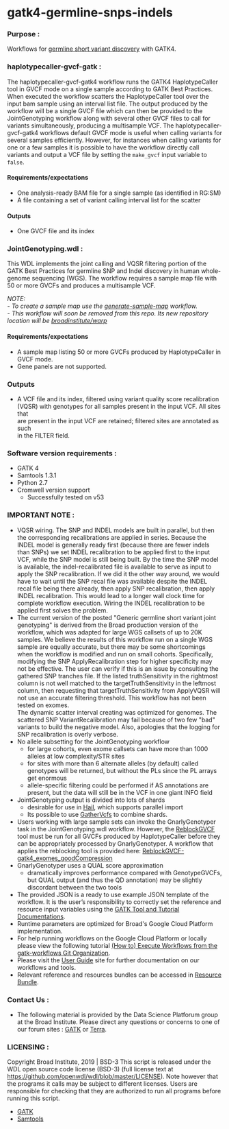 # gatk4-germline-snps-indels

### Purpose : 
Workflows for [germline short variant discovery](https://gatk.broadinstitute.org/hc/en-us/articles/360035535932) with GATK4. 

### haplotypecaller-gvcf-gatk :
The haplotypecaller-gvcf-gatk4 workflow runs the GATK4 HaplotypeCaller tool
in GVCF mode on a single sample according to GATK Best Practices. When 
executed the workflow scatters the HaplotypeCaller tool over the input bam sample 
using an interval list file. The output produced by the workflow will be a single GVCF 
file which can then be provided to the JointGenotyping workflow along with several other 
GVCF files to call for variants simultaneously, producing a multisample VCF. 
The haplotypecaller-gvcf-gatk4 workflows default GVCF mode is useful when calling variants 
for several samples efficiently. However, for instances when calling variants for one or a 
few samples it is possible to have the workflow directly call variants and output a VCF file by 
setting the `make_gvcf` input variable to `false`. 

#### Requirements/expectations
- One analysis-ready BAM file for a single sample (as identified in RG:SM)
- A file containing a set of variant calling interval list for the scatter

#### Outputs 
- One GVCF file and its index

### JointGenotyping.wdl :
This WDL implements the joint calling and VQSR filtering portion of the 
GATK Best Practices for germline SNP and Indel discovery 
in human whole-genome sequencing (WGS). The workflow requires a sample map 
file with 50 or more GVCFs and produces a multisample VCF.

*NOTE:*  
*- To create a sample map use the [generate-sample-map](https://portal.firecloud.org/?return=terra#methods/gatk/generate-sample-map/1) workflow.*  
*- This workflow will soon be removed from this repo. Its new repository location will be [broadinstitute/warp](https://github.com/broadinstitute/warp)*

#### Requirements/expectations
- A sample map listing 50 or more GVCFs produced by HaplotypeCaller in GVCF mode.
- Gene panels are not supported.

### Outputs 
- A VCF file and its index, filtered using variant quality score recalibration  
  (VQSR) with genotypes for all samples present in the input VCF. All sites that  
  are present in the input VCF are retained; filtered sites are annotated as such  
  in the FILTER field.

### Software version requirements :
- GATK 4 
- Samtools 1.3.1
- Python 2.7
- Cromwell version support 
  - Successfully tested on v53

### IMPORTANT NOTE : 
- VQSR wiring. The SNP and INDEL models are built in parallel, but then the corresponding 
  recalibrations are applied in series. Because the INDEL model is generally ready 
  first (because there are fewer indels than SNPs) we set INDEL recalibration to 
  be applied first to the input VCF, while the SNP model is still being built. By 
  the time the SNP model is available, the indel-recalibrated file is available to 
  serve as input to apply the SNP recalibration. If we did it the other way around, 
  we would have to wait until the SNP recal file was available despite the INDEL 
  recal file being there already, then apply SNP recalibration, then apply INDEL 
  recalibration. This would lead to a longer wall clock time for complete workflow 
  execution. Wiring the INDEL recalibration to be applied first solves the problem.
- The current version of the posted "Generic germline short variant joint genotyping" 
  is derived from the Broad production version of the workflow, which was adapted for 
  large WGS callsets of up to 20K samples.  We believe the results of this workflow run 
  on a single WGS sample are equally accurate, but there may be some shortcomings when 
  the workflow is modified and run on small cohorts.  Specifically, modifying the SNP 
  ApplyRecalibration step for higher specificity may not be effective.  The user can verify 
  if this is an issue by consulting the gathered SNP tranches file.  If the listed 
  truthSensitivity in the rightmost column is not well matched to the targetTruthSensitivity 
  in the leftmost column, then requesting that targetTruthSensitivity from ApplyVQSR will 
  not use an accurate filtering threshold.  This workflow has not been tested on exomes.  
  The dynamic scatter interval creating was optimized for genomes.  The scattered SNP 
  VariantRecalibration may fail because of two few "bad" variants to build the negative model. 
  Also, apologies that the logging for SNP recalibration is overly verbose.
- No allele subsetting for the JointGenotyping workflow
  - for large cohorts, even exome callsets can have more than 1000 alleles at low 
    complexity/STR sites
  - for sites with more than 6 alternate alleles (by default) called genotypes will be returned, 
    but without the PLs since the PL arrays get enormous
  - allele-specific filtering could be performed if AS annotations are present, 
    but the data will still be in the VCF in one giant INFO field
- JointGenotyping output is divided into lots of shards
  - desirable for use in [Hail](https://hail.is/), which supports parallel import
  - Its possible to use [GatherVcfs](https://gatk.broadinstitute.org/hc/en-us/search?utf8=%E2%9C%93&query=GatherVcfs) to combine shards.
- Users working with large sample sets can invoke the GnarlyGenotyper task in the JointGenotyping.wdl workflow. However, the [ReblockGVCF](https://gatk.broadinstitute.org/hc/en-us/articles/360037593171-ReblockGVCF-BETA-) tool must be run for all GVCFs produced by HaplotypeCaller before they can be appropriately processed by GnarlyGenotyper. A workflow that applies the reblocking tool is provided here: [ReblockGVCF-gatk4_exomes_goodCompression](https://portal.firecloud.org/?return=terra#methods/methodsDev/ReblockGVCF-gatk4_exomes_goodCompression/4)
- GnarlyGenotyper uses a QUAL score approximation
  - dramatically improves performance compared with GenotypeGVCFs, but QUAL output (and thus
    the QD annotation) may be slightly discordant between the two tools
- The provided JSON is a ready to use example JSON template of the workflow. It is the user’s responsibility to correctly set the reference and resource input variables using the [GATK Tool and Tutorial Documentations](https://gatk.broadinstitute.org/hc/en-us/categories/360002310591).
- Runtime parameters are optimized for Broad's Google Cloud Platform implementation.
- For help running workflows on the Google Cloud Platform or locally please
view the following tutorial [(How to) Execute Workflows from the gatk-workflows Git Organization](https://gatk.broadinstitute.org/hc/en-us/articles/360035530952).
- Please visit the [User Guide](https://gatk.broadinstitute.org/hc/en-us/categories/360002310591) site for further documentation on our workflows and tools.
- Relevant reference and resources bundles can be accessed in [Resource Bundle](https://gatk.broadinstitute.org/hc/en-us/articles/360035890811).

### Contact Us :
- The following material is provided by the Data Science Platforum group at the Broad Institute. Please direct any questions or concerns to one of our forum sites : [GATK](https://gatk.broadinstitute.org/hc/en-us/community/topics) or [Terra](https://support.terra.bio/hc/en-us/community/topics/360000500432).

### LICENSING :
Copyright Broad Institute, 2019 | BSD-3
This script is released under the WDL open source code license (BSD-3) (full license text at https://github.com/openwdl/wdl/blob/master/LICENSE). Note however that the programs it calls may be subject to different licenses. Users are responsible for checking that they are authorized to run all programs before running this script.
- [GATK](https://software.broadinstitute.org/gatk/download/licensing.php)
- [Samtools](http://www.htslib.org/terms/)

